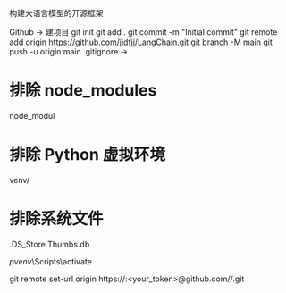 构建大语言模型的开源框架

Github
->
建项目
git init
git add .
git commit -m "Initial commit"
git remote add origin https://github.com/jidfjj/LangChain.git
git branch -M main
git push -u origin main
.gitignore
->
# 排除 node_modules
node_modul

# 排除 Python 虚拟环境
venv/

# 排除系统文件
.DS_Store
Thumbs.db

_pvenv_\Scripts\activate

git remote set-url origin https://<username>:<your_token>@github.com/<username>/<repo>.git
